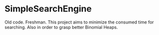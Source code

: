 # SimpleSearchEngine
Old code. Freshman.
This project aims to minimize the consumed time for searching. Also in order to grasp better Binomial Heaps.
